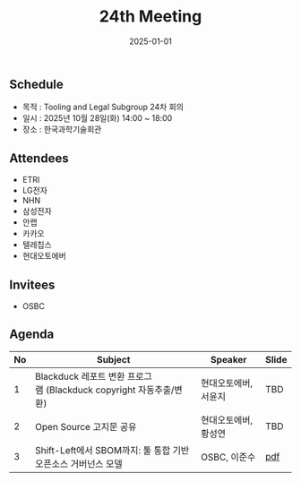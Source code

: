 ﻿---
title: "24th Meeting"
linkTitle: "24th Meeting"
weight: 7
date: 2025-01-01
type: docs
categories: ["Tooling&Legal"]
tags: []
description: Tooling & Legal Subgroup 24th Meeting
---

## Schedule
* 목적 : Tooling and Legal Subgroup 24차 회의
* 일시 : 2025년 10월 28일(화) 14:00 ~ 18:00
* 장소 : 한국과학기술회관

## Attendees
* ETRI
* LG전자
* NHN
* 삼성전자
* 안랩
* 카카오
* 텔레칩스
* 현대오토에버

## Invitees
* OSBC

## Agenda
| No | Subject           | Speaker | Slide |
|----|-----------------|------|------|
| 1  | Blackduck 레포트 변환 프로그램 (Blackduck copyright 자동추출/변환) | 현대오토에버, 서윤지 | TBD |
| 2  | Open Source 고지문 공유 | 현대오토에버, 황성연 | TBD |
| 3  | Shift-Left에서 SBOM까지: 툴 통합 기반 오픈소스 거버넌스 모델 | OSBC, 이준수 | [pdf](3_OSBC_LeeJunsu.pdf) |

<!--

## Attendees

## Meeting Minutes

## Photo Gallery

<div ><span class="image fit">
</span></div> -->